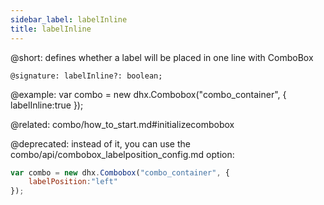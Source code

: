 ```yaml
---
sidebar_label: labelInline
title: labelInline
---          
```


@short: 
defines whether a label will be placed in one line with ComboBox

```tododeprecated
@signature: labelInline?: boolean;
```

@example: 
var combo = new dhx.Combobox("combo_container", {
    labelInline:true
});

@related: combo/how_to_start.md#initializecombobox

@deprecated: instead of it, you can use the combo/api/combobox_labelposition_config.md option:

~~~js
var combo = new dhx.Combobox("combo_container", {
    labelPosition:"left"
});
~~~